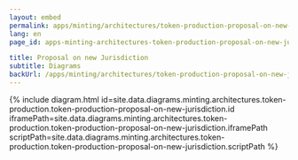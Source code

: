 ```yaml
---
layout: embed
permalink: apps/minting/architectures/token-production-proposal-on-new-jurisdiction/diagrams
lang: en
page_id: apps-minting-architectures-token-production-proposal-on-new-jurisdiction-diagrams

title: Proposal on new Jurisdiction
subtitle: Diagrams
backUrl: /apps/minting/architectures/token-production-proposal-on-new-jurisdiction
---
```

{% include diagram.html id=site.data.diagrams.minting.architectures.token-production.token-production-proposal-on-new-jurisdiction.id iframePath=site.data.diagrams.minting.architectures.token-production.token-production-proposal-on-new-jurisdiction.iframePath scriptPath=site.data.diagrams.minting.architectures.token-production.token-production-proposal-on-new-jurisdiction.scriptPath %}